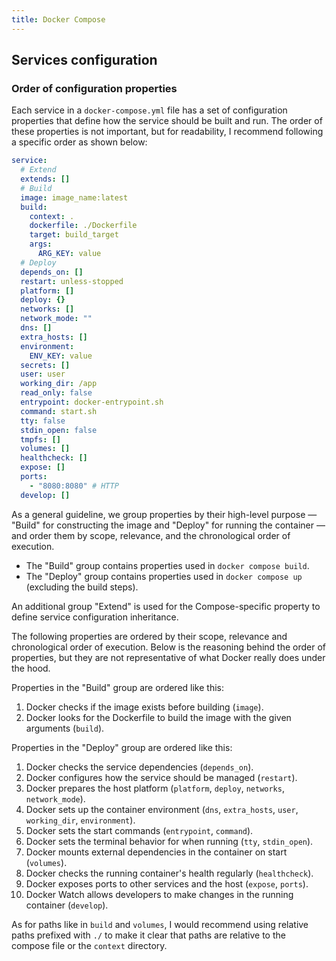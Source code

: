 ```yaml
---
title: Docker Compose
---
```


## Services configuration

### Order of configuration properties

Each service in a `docker-compose.yml` file has a set of configuration properties that define how the service should be built and run. The order of these properties is not important, but for readability, I recommend following a specific order as shown below:

```yaml
service:
  # Extend
  extends: []
  # Build
  image: image_name:latest
  build:
    context: .
    dockerfile: ./Dockerfile
    target: build_target
    args:
      ARG_KEY: value
  # Deploy
  depends_on: []
  restart: unless-stopped
  platform: []
  deploy: {}
  networks: []
  network_mode: ""
  dns: []
  extra_hosts: []
  environment:
    ENV_KEY: value
  secrets: []
  user: user
  working_dir: /app
  read_only: false
  entrypoint: docker-entrypoint.sh
  command: start.sh
  tty: false
  stdin_open: false
  tmpfs: []
  volumes: []
  healthcheck: []
  expose: []
  ports:
    - "8080:8080" # HTTP
  develop: []
```

<!--
Properties included in the example above:
- extends
- image
- build
- depends_on
- restart
- platform
- deploy
- network_mode
- networks
- dns
- extra_hosts
- env_file
- environment
- secrets
- user
- working_dir
- read_only
- entrypoint
- command
- tty
- stdin_open
- tmpfs
- volumes_from
- volumes
- healthcheck
- expose
- ports
- develop

Properties not included in the example above:
- annotations
- attach
- blkio_config
- cpu_count
- cpu_percent
- cpu_shares
- cpu_period
- cpu_quota
- cpu_rt_runtime
- cpu_rt_period
- cpus
- cpuset
- cap_add
- cap_drop
- cgroup
- cgroup_parent
- configs
- container_name
- credential_spec
- device_cgroup_rules
- devices
- dns_opt
- dns_search
- domainname
- driver_opts
- external_links
- gpus
- group_add
- hostname
- init
- ipc
- isolation
- labels
- label_file
- links
- logging
- mac_address
- mem_limit
- mem_reservation
- mem_swappiness
- memswap_limit
- models
- oom_kill_disable
- oom_score_adj
- pid
- pids_limit
- post_start
- pre_stop
- privileged
- profiles
- provider
- pull_policy
- runtime
- scale
- security_opt
- shm_size
- stop_grace_period
- stop_signal
- storage_opt
- sysctls
- ulimits
- use_api_socket
- userns_mode
- uts
-->

As a general guideline, we group properties by their high-level purpose — "Build" for constructing the image and "Deploy" for running the container — and order them by scope, relevance, and the chronological order of execution.

- The "Build" group contains properties used in `docker compose build`.
- The "Deploy" group contains properties used in `docker compose up` (excluding the build steps).

An additional group "Extend" is used for the Compose-specific property to define service configuration inheritance.

The following properties are ordered by their scope, relevance and chronological order of execution. Below is the reasoning behind the order of properties, but they are not representative of what Docker really does under the hood.

Properties in the "Build" group are ordered like this:
1. Docker checks if the image exists before building (`image`).
2. Docker looks for the Dockerfile to build the image with the given arguments (`build`).

Properties in the "Deploy" group are ordered like this:
1. Docker checks the service dependencies (`depends_on`).
2. Docker configures how the service should be managed (`restart`).
3. Docker prepares the host platform (`platform`, `deploy`, `networks`, `network_mode`).
4. Docker sets up the container environment (`dns`, `extra_hosts`, `user`, `working_dir`, `environment`).
5. Docker sets the start commands (`entrypoint`, `command`).
6. Docker sets the terminal behavior for when running (`tty`, `stdin_open`).
7. Docker mounts external dependencies in the container on start (`volumes`).
8. Docker checks the running container's health regularly (`healthcheck`).
9. Docker exposes ports to other services and the host (`expose`, `ports`).
10. Docker Watch allows developers to make changes in the running container (`develop`).

As for paths like in `build` and `volumes`, I would recommend using relative paths prefixed with `./` to make it clear that paths are relative to the compose file or the `context` directory.
